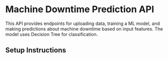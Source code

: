# Machine Downtime Prediction API
This API provides endpoints for uploading data, training a ML model, and making predictions about machine downtime based on input features. The model uses Decision Tree for classification.
## Setup Instructions
